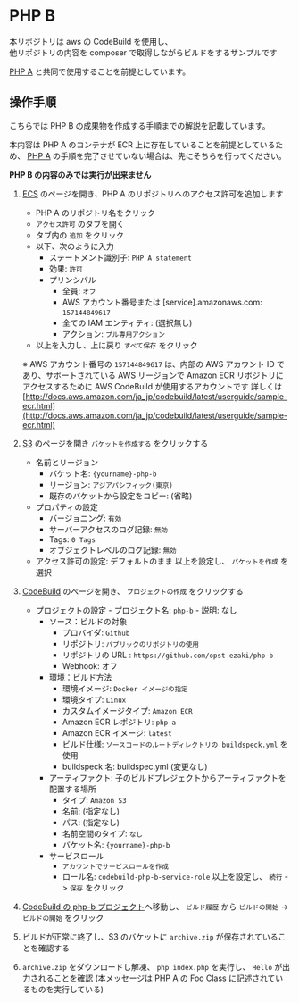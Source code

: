 # PHP B

本リポジトリは aws の CodeBuild を使用し、  
他リポジトリの内容を composer で取得しながらビルドをするサンプルです

[PHP A](https://github.com/opst-ezaki/php-a) と共同で使用することを前提としています。

## 操作手順

こちらでは PHP B の成果物を作成する手順までの解説を記載しています。

本内容は PHP A のコンテナが ECR 上に存在していることを前提としているため、 [PHP A](https://github.com/opst-ezaki/php-a) の手順を完了させていない場合は、先にそちらを行ってください。

**PHP B の内容のみでは実行が出来ません**

1. [ECS](https://ap-northeast-1.console.aws.amazon.com/ecs/home?region=ap-northeast-1#/repositories) のページを開き、PHP A のリポジトリへのアクセス許可を追加します
    - PHP A のリポジトリ名をクリック
    - `アクセス許可` のタブを開く
    - タブ内の `追加` をクリック
    - 以下、次のように入力
        - ステートメント識別子: `PHP A statement`
        - 効果: `許可`
        - プリンシパル
            - 全員: `オフ`
            - AWS アカウント番号または [service].amazonaws.com: `157144849617`
            - 全ての IAM エンティティ: (選択無し)
            - アクション: `プル専用アクション`
    - 以上を入力し、上に戻り `すべて保存` をクリック
    
    ※ AWS アカウント番号の `157144849617` は、内部の AWS アカウント ID であり、サポートされている AWS リージョンで Amazon ECR リポジトリにアクセスするために AWS CodeBuild が使用するアカウントです
    詳しくは [http://docs.aws.amazon.com/ja_jp/codebuild/latest/userguide/sample-ecr.html](http://docs.aws.amazon.com/ja_jp/codebuild/latest/userguide/sample-ecr.html)

1. [S3](https://s3.console.aws.amazon.com/s3/home?region=ap-northeast-1) のページを開き `バケットを作成する` をクリックする
    - 名前とリージョン
        - バケット名: `{yourname}-php-b`
        - リージョン: `アジアパシフィック(東京)`
        - 既存のバケットから設定をコピー: (省略)
    -  プロパティの設定
        - バージョニング: `有効`
        - サーバーアクセスのログ記録: `無効`
        - Tags: `0 Tags`
        - オブジェクトレベルのログ記録: `無効`
    - アクセス許可の設定: デフォルトのまま
    以上を設定し、 `バケットを作成` を選択

1. [CodeBuild](https://ap-northeast-1.console.aws.amazon.com/codebuild/home?region=ap-northeast-1#/projects) のページを開き、 `プロジェクトの作成` をクリックする
    - プロジェクトの設定
            - プロジェクト名: `php-b`
            - 説明: なし
        - ソース：ビルドの対象
            - プロバイダ: `Github`
            - リポジトリ: `パブリックのリポジトリの使用`
            - リポジトリの URL : `https://github.com/opst-ezaki/php-b`
            - Webhook: オフ
        - 環境：ビルド方法
            - 環境イメージ: `Docker イメージの指定`
            - 環境タイプ: `Linux`
            - カスタムイメージタイプ: `Amazon ECR`
            - Amazon ECR レポジトリ: `php-a`
            - Amazon ECR イメージ: `latest`
            - ビルド仕様: `ソースコードのルートディレクトリの buildspeck.yml` を使用
            - buildspeck 名: buildspec.yml (変更なし)
        - アーティファクト: 子のビルドプレジェクトからアーティファクトを配置する場所
            - タイプ: `Amazon S3`
            - 名前: (指定なし)
            - パス: (指定なし)
            - 名前空間のタイプ: `なし`
            - バケット名: `{yourname}-php-b`
        - サービスロール
            - `アカウントでサービスロールを作成`
            - ロール名: `codebuild-php-b-service-role`
        以上を設定し、 `続行` -> `保存` をクリック

1. [CodeBuild の php-b プロジェクト](https://ap-northeast-1.console.aws.amazon.com/codebuild/home?region=ap-northeast-1#/projects/php-b/view)へ移動し、 `ビルド履歴` から `ビルドの開始` -> `ビルドの開始` をクリック

1. ビルドが正常に終了し、S3 のバケットに `archive.zip` が保存されていることを確認する

1. `archive.zip` をダウンロードし解凍、 `php index.php` を実行し、 `Hello` が出力されることを確認 (本メッセージは PHP A の Foo Class に記述されているものを実行している)